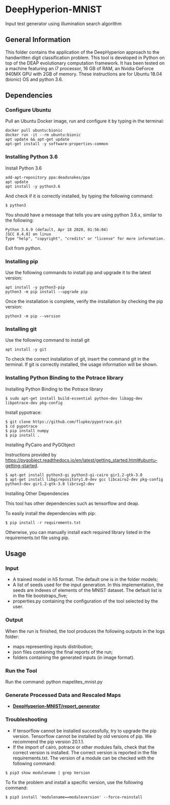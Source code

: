 # DeepHyperion-MNIST #

Input test generator using illumination search algorithm

## General Information ##
This folder contains the application of the DeepHyperion  approach to the handwritten digit classification problem.
This tool is developed in Python on top of the DEAP evolutionary computation framework. It has been tested on a machine featuring an i7 processor, 16 GB of RAM, an Nvidia GeForce 940MX GPU with 2GB of memory. These instructions are for Ubuntu 18.04 (bionic) OS and python 3.6.

## Dependencies ##

### Configure Ubuntu ###
Pull an Ubuntu Docker image, run and configure it by typing in the terminal:

``` 
docker pull ubuntu:bionic
docker run -it --rm ubuntu:bionic
apt update && apt-get update
apt-get install -y software-properties-common
```


### Installing Python 3.6 ###
Install Python 3.6
``` 
add-apt-repository ppa:deadsnakes/ppa
apt update
apt install -y python3.6
```

And check if it is correctly installed, by typing the following command:

``` 
$ python3
```

You should have a message that tells you are using python 3.6.x, similar to the following:

``` 
Python 3.6.9 (default, Apr 18 2020, 01:56:04) 
[GCC 8.4.0] on linux
Type "help", "copyright", "credits" or "license" for more information.
```

Exit from python.

### Installing pip ###
Use the following commands to install pip and upgrade it to the latest version:
``` 
apt install -y python3-pip
python3 -m pip install --upgrade pip
```

Once the installation is complete, verify the installation by checking the pip version:

``` 
python3 -m pip --version
```

### Installing git ###
Use the following command to install git
``` 
apt install -y git
```

To check the correct installation of git, insert the command git in the terminal. If git is correctly installed, the usage information will be shown.

### Installing Python Binding to the Potrace library ###
Installing Python Binding to the Potrace library
``` 
$ sudo apt-get install build-essential python-dev libagg-dev libpotrace-dev pkg-config
``` 

Install pypotrace:

``` 
$ git clone https://github.com/flupke/pypotrace.git
$ cd pypotrace
$ pip install numpy
$ pip install .
``` 

Installing PyCairo and PyGObject

Instructions provided by https://pygobject.readthedocs.io/en/latest/getting_started.html#ubuntu-getting-started.


``` 
$ apt-get install python3-gi python3-gi-cairo gir1.2-gtk-3.0
$ apt-get install libgirepository1.0-dev gcc libcairo2-dev pkg-config python3-dev gir1.2-gtk-3.0 librsvg2-dev
``` 

Installing Other Dependencies

This tool has other dependencies such as tensorflow and deap.

To easily install the dependencies with pip:

``` 
$ pip install -r requirements.txt
``` 

Otherwise, you can manually install each required library listed in the requirements.txt file using pip.

## Usage ##
### Input ###

* A trained model in h5 format. The default one is in the folder models;
* A list of seeds used for the input generation. In this implementation, the seeds are indexes of elements of the MNIST dataset. The default list is in the file bootstraps_five;
* properties.py containing the configuration of the tool selected by the user.

### Output ###

When the run is finished, the tool produces the following outputs in the logs folder:

* maps representing inputs distribution;
* json files containing the final reports of the run;
* folders containing the generated inputs (in image format).

### Run the Tool ###

Run the command: python mapelites_mnist.py

### Generate Processed Data and Rescaled Maps ###

* [__DeepHyperion-MNIST/report_generator__](/DeepHyperion-MNIST/report_generator)



### Troubleshooting ###

* If tensorflow cannot be installed successfully, try to upgrade the pip version. Tensorflow cannot be installed by old versions of pip. We recommend the pip version 20.1.1.
* If the import of cairo, potrace or other modules fails, check that the correct version is installed. The correct version is reported in the file requirements.txt. The version of a module can be checked with the following command:
```
$ pip3 show modulename | grep Version
```
To fix the problem and install a specific version, use the following command:
```
$ pip3 install 'modulename==moduleversion' --force-reinstall
```


